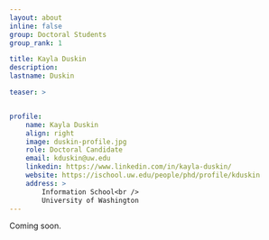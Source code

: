 ```yaml
---
layout: about
inline: false
group: Doctoral Students
group_rank: 1

title: Kayla Duskin
description: 
lastname: Duskin

teaser: >


profile:
    name: Kayla Duskin
    align: right
    image: duskin-profile.jpg
    role: Doctoral Candidate
    email: kduskin@uw.edu
    linkedin: https://www.linkedin.com/in/kayla-duskin/
    website: https://ischool.uw.edu/people/phd/profile/kduskin
    address: >
        Information School<br />
        University of Washington
---
```


Coming soon. 
